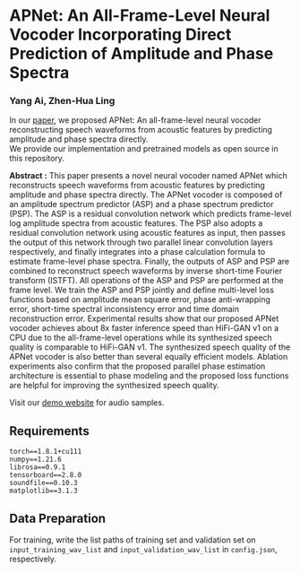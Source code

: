 # APNet: An All-Frame-Level Neural Vocoder Incorporating Direct Prediction of Amplitude and Phase Spectra
### Yang Ai, Zhen-Hua Ling

In our [paper](https://arxiv.org/xxx), 
we proposed APNet: An all-frame-level neural vocoder reconstructing speech waveforms from acoustic features by predicting amplitude and phase spectra directly.<br/>
We provide our implementation and pretrained models as open source in this repository.

**Abstract :**
This paper presents a novel neural vocoder named APNet which reconstructs speech waveforms from acoustic features by predicting amplitude and phase spectra directly. The APNet vocoder is composed of an amplitude spectrum predictor (ASP) and a phase spectrum predictor (PSP). The ASP is a residual convolution network which predicts frame-level log amplitude spectra from acoustic features. The PSP also adopts a residual convolution network using acoustic features as input, then passes the output of this network through two parallel linear convolution layers respectively, and finally integrates into a phase calculation formula to estimate frame-level phase spectra. Finally, the outputs of ASP and PSP are combined to reconstruct speech waveforms by inverse short-time Fourier transform (ISTFT). All operations of the ASP and PSP are performed at the frame level. We train the ASP and PSP jointly and define multi-level loss functions based on amplitude mean square error, phase anti-wrapping error, short-time spectral inconsistency error and time domain reconstruction error. Experimental results show that our proposed APNet vocoder achieves about 8x faster inference speed than HiFi-GAN v1 on a CPU due to the all-frame-level operations while its synthesized speech quality is comparable to HiFi-GAN v1. The synthesized speech quality of the APNet vocoder is also better than several equally efficient models. Ablation experiments also confirm that the proposed parallel phase estimation architecture is essential to phase modeling and the proposed loss functions are helpful for improving the synthesized speech quality.

Visit our [demo website](http://staff.ustc.edu.cn/~yangai/APNet/demo.html) for audio samples.

## Requirements
```
torch==1.8.1+cu111
numpy==1.21.6
librosa==0.9.1
tensorboard==2.8.0
soundfile==0.10.3
matplotlib==3.1.3
```

## Data Preparation
For training, write the list paths of training set and validation set on `input_training_wav_list` and `input_validation_wav_list` in `config.json`, respectively.

